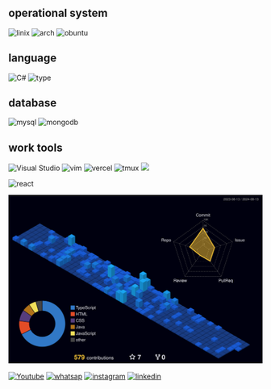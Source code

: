 
## operational system

![linix](https://img.shields.io/badge/Linux-FCC624?style=for-the-badge&logo=linux&logoColor=black)
![arch](https://img.shields.io/badge/Arch_Linux-1793D1?style=for-the-badge&logo=arch-linux&logoColor=white)
![obuntu](https://img.shields.io/badge/Ubuntu-E95420?style=for-the-badge&logo=ubuntu&logoColor=white)

## language
![C#](https://img.shields.io/badge/C%23-239120?style=for-the-badge&logo=c-sharp&logoColor=white)
![type](https://img.shields.io/badge/TypeScript-007ACC?style=for-the-badge&logo=typescript&logoColor=white)



## database

![mysql](https://img.shields.io/badge/MySQL-00000F?style=for-the-badge&logo=mysql&logoColor=white)
![mongodb](https://img.shields.io/badge/MongoDB-4EA94B?style=for-the-badge&logo=mongodb&logoColor=white)

 ##  work tools
![Visual Studio](https://img.shields.io/badge/Visual_Studio_Code-0078D4?style=for-the-badge&logo=visual%20studio%20code&logoColor=white)
![vim](https://img.shields.io/badge/VIM-%2311AB00.svg?&style=for-the-badge&logo=vim&logoColor=white)
![vercel](https://img.shields.io/badge/Vercel-000000?style=for-the-badge&logo=vercel&logoColor=white)
![tmux](https://img.shields.io/badge/tmux-1BB91F?style=for-the-badge&logo=tmux&logoColor=white)
![](https://img.shields.io/badge/Tor_Browser-7D4698?style=for-the-badge&logo=Tor-Browser&logoColor=white)

![react](https://img.shields.io/badge/React-20232A?style=for-the-badge&logo=react&logoColor=61DAFB)

 
 

![aquillae777](profile-3d-contrib/profile-night-view.svg)

[![Youtube](https://img.shields.io/badge/YouTube-FF0000?style=for-the-badge&logo=youtube&logoColor=white)](https://www.youtube.com/channel/UCgVNESgTeMpdjbP_OLhg0Og)
[![whatsap](https://img.shields.io/badge/WhatsApp-25D366?style=for-the-badge&logo=whatsapp&logoColor=white)](https://api.whatsapp.com/send?phone=5511933715191&)
[![instagram](https://img.shields.io/badge/Instagram-E4405F?style=for-the-badge&logo=instagram&logoColor=white)](https://www.instagram.com/aquillae7/)
[![linkedin](https://img.shields.io/badge/LinkedIn-0077B5?style=for-the-badge&logo=linkedin&logoColor=white)](https://www.linkedin.com/in/kau%C3%A3-marques-8896b4249/)
